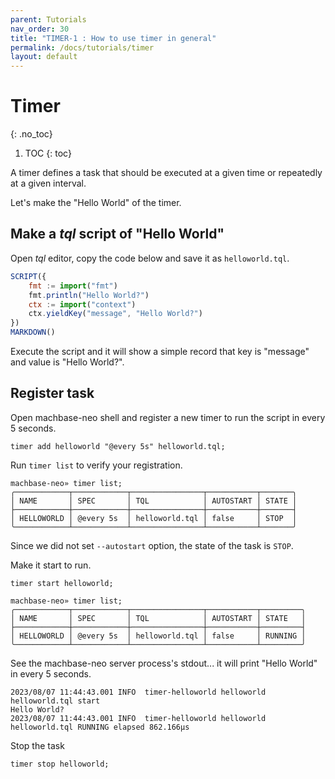 ```yaml
---
parent: Tutorials
nav_order: 30
title: "TIMER-1 : How to use timer in general"
permalink: /docs/tutorials/timer
layout: default
---
```


# Timer
{: .no_toc}

1. TOC
{: toc}

A timer defines a task that should be executed at a given time or repeatedly at a given interval.

Let's make the "Hello World" of the timer.

## Make a *tql* script of "Hello World"

Open *tql* editor, copy the code below and save it as `helloworld.tql`.

```js
SCRIPT({
    fmt := import("fmt")
    fmt.println("Hello World?")
    ctx := import("context")
    ctx.yieldKey("message", "Hello World?")
})
MARKDOWN()
```

Execute the script and it will show a simple record that key is "message" and value is "Hello World?".

## Register task

Open machbase-neo shell and register a new timer to run the script in every 5 seconds.

```
timer add helloworld "@every 5s" helloworld.tql; 
```

Run `timer list` to verify your registration.

```
machbase-neo» timer list;
╭────────────┬────────────┬────────────────┬───────────┬───────╮
│ NAME       │ SPEC       │ TQL            │ AUTOSTART │ STATE │
├────────────┼────────────┼────────────────┼───────────┼───────┤
│ HELLOWORLD │ @every 5s  │ helloworld.tql │ false     │ STOP  │
╰────────────┴────────────┴────────────────┴───────────┴───────╯
```

Since we did not set `--autostart` option, the state of the task is `STOP`.

Make it start to run.

```
timer start helloworld;
```

```
machbase-neo» timer list;
╭────────────┬────────────┬────────────────┬───────────┬─────────╮
│ NAME       │ SPEC       │ TQL            │ AUTOSTART │ STATE   │
├────────────┼────────────┼────────────────┼───────────┼─────────┤
│ HELLOWORLD │ @every 5s  │ helloworld.tql │ false     │ RUNNING │
╰────────────┴────────────┴────────────────┴───────────┴─────────╯
```

See the machbase-neo server process's stdout... it will print "Hello World" in every 5 seconds.

```
2023/08/07 11:44:43.001 INFO  timer-helloworld helloworld helloworld.tql start 
Hello World?
2023/08/07 11:44:43.001 INFO  timer-helloworld helloworld helloworld.tql RUNNING elapsed 862.166µs 
```

Stop the task

```
timer stop helloworld;
```